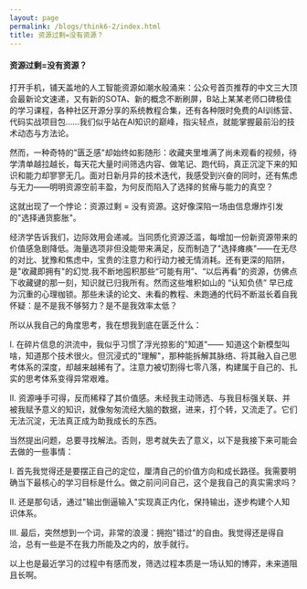 ```yaml
---
layout: page
permalink: /blogs/think6-2/index.html
title: 资源过剩=没有资源？
---
```


#### 资源过剩=没有资源？

打开手机，铺天盖地的人工智能资源如潮水般涌来：公众号首页推荐的中文三大顶会最新论文速递，又有新的SOTA、新的概念不断刷屏，B站上某某老师口碑极佳的学习课程，各种社区开源分享的系统教程合集，还有各种限时免费的AI训练营、代码实战项目包……我们似乎站在AI知识的巅峰，指尖轻点，就能掌握最前沿的技术动态与方法论。

然而，一种奇特的"匮乏感"却始终如影随形：收藏夹里堆满了尚未观看的视频，待学清单越拉越长，每天花大量时间筛选内容、做笔记、跑代码，真正沉淀下来的知识和能力却寥寥无几。面对日新月异的技术迭代，我感受到兴奋的同时，还有焦虑与无力——明明资源空前丰盈，为何反而陷入了选择的贫瘠与能力的真空？

这就出现了一个悖论：资源过剩 = 没有资源。这好像深陷一场由信息爆炸引发的"选择通货膨胀"。

经济学告诉我们，边际效用会递减。当同质化资源泛滥，每增加一份新资源带来的价值感急剧降低。海量选项非但没能带来满足，反而制造了"选择瘫痪"——在无尽的对比、犹豫和焦虑中，宝贵的注意力和行动力被无情消耗。还有更深的陷阱，是"收藏即拥有"的幻觉.我不断地囤积那些“可能有用”、“以后再看”的资源，仿佛点下收藏键的那一刻，知识就已归我所有。然而这些堆积如山的 “认知负债” 早已成为沉重的心理枷锁。那些未读的论文、未看的教程、未跑通的代码不断滋长着自我怀疑：是不是我不够努力？是不是我效率太低？

所以从我自己的角度思考，我在想我到底在匮乏什么：

I. 在碎片信息的洪流中，我似乎习惯了浮光掠影的"知道"—— 知道这个新模型叫啥，知道那个技术很火。但沉浸式的"理解"，那种能拆解其脉络、将其融入自己思考体系的深度，却越来越稀有了。注意力被切割得七零八落，构建属于自己的、扎实的思考体系变得异常艰难。

II. 资源唾手可得，反而稀释了其价值感。未经我主动筛选、与我目标强关联、并被我赋予意义的知识，就像匆匆流经大脑的数据，进来，打个转，又流走了。它们无法沉淀，无法真正成为助我成长的东西。

当然提出问题，总要寻找解法。否则，思考就失去了意义，以下是我接下来可能会去做的一些事情：

I. 首先我觉得还是要摆正自己的定位，厘清自己的价值方向和成长路径。我需要明确当下最核心的学习目标是什么。做之前问问自己，这个是我自己的真实需求吗？

II. 还是那句话，通过"输出倒逼输入"实现真正内化，保持输出，逐步构建个人知识体系。

III. 最后，突然想到一个词，非常的浪漫：拥抱"错过"的自由。我觉得还是得自洽，总有一些是不在我力所能及之内的，放手就行。

以上也是最近学习的过程中有感而发，筛选过程本质是一场认知的博弈，未来道阻且长啊。
